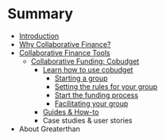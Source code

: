 # Summary

* [Introduction](README.md)
* [Why Collaborative Finance? ](chapter1.md)
* [Collaborative Finance Tools](collaborative-finance-tools.md)
  * [Collaborative Funding: Cobudget](cobudget.md)
    * [Learn how to use cobudget](learn-how-to-use-cobudget.md)
      * [Starting a group](learn-how-to-use-cobudget/starting-a-group.md)
      * [Setting the rules for your group](learn-how-to-use-cobudget/setting-the-rules-for-your-group.md)
      * [Start the funding process](learn-how-to-use-cobudget/start-the-funding-process.md)
      * [Facilitating your group](learn-how-to-use-cobudget/facilitating-your-group.md)
    * [Guides & How-to](guides-and-how-to.md)
    * Case studies & user stories
* About Greaterthan

